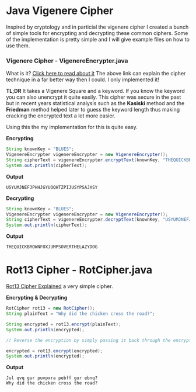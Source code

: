 # Java Vigenere Cipher

Inspired by cryptology and in particial the vigenere cipher I created a bunch of simple tools for encrypting and decrypting these common ciphers. Some of the implementation is pretty simple and I will give example files on how to use them.

### Vigenere Cipher - VigenereEncrypter.java

What is it? [Click here to read about it](https://en.wikipedia.org/wiki/Vigen%C3%A8re_cipher)
The above link can explain the cipher technique in a far better way then I could. I only implemented it!

**TL;DR** It takes a Vigenere Square and a keyword. If you know the keyword you can also unencrypt it quite easily. This cipher was secure in the past but in recent years statistical analysis such as the **Kasiski** method and the **Friedman** method helped later to guess the keyword length thus making cracking the encrypted text a lot more easier.

Using this the my implementation for this is quite easy.

**Encrypting**
````Java
String knownKey = "BLUES";
VigenereEncrypter vigenereEncrypter = new VigenereEncrypter();						
String cipherText = vigenereEncrypter.encryptText(knownKey, "THEQUICKBROWNFOXJUMPSOVERTHELAZYDOG");		
System.out.println(cipherText);
````
**Output**
````
USYUMJNEFJPHHJGYUOQHTZPIJUSYPSAJXSY    
````
**Decrypting**
````Java
String knownKey = "BLUES";
VigenereEncrypter vigenereEncrypter = new VigenereEncrypter();						
String cipherText = vigenereEncrypter.decryptText(knownKey, "USYUMJNEFJPHHJGYUOQHTZPIJUSYPSAJXSY");		
System.out.println(cipherText);
````
**Output**
````
THEQUICKBROWNFOXJUMPSOVERTHELAZYDOG    
````

# Rot13 Cipher - RotCipher.java

[Rot13 Cipher Explained](https://en.wikipedia.org/wiki/ROT13) a very simple cipher.

**Encrypting & Decrypting**

````Java
RotCipher rot13 = new RotCipher();
String plainText = "Why did the chicken cross the road?";

String encrypted = rot13.encrypt(plainText);
System.out.println(encrypted);

// Reverse the encryption by simply passing it back through the encryption method again

encrypted = rot13.encrypt(encrypted);
System.out.println(encrypted);

````
**Output**
````
Jul qvq gur puvpxra pebff gur ebnq?
Why did the chicken cross the road?   
````
